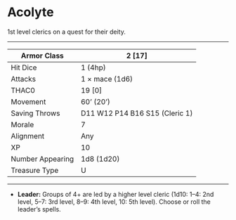 # Acolyte

1st level clerics on a quest for their deity.

------

| Armor Class     | 2 [17]                         |
| ---------------- | ------------------------------ |
| Hit Dice         | 1 (4hp)                        |
| Attacks          | 1 × mace (1d6)                 |
| THAC0            | 19 [0]                         |
| Movement         | 60’ (20’)                      |
| Saving Throws    | D11 W12 P14 B16 S15 (Cleric 1) |
| Morale           | 7                              |
| Alignment        | Any                            |
| XP               | 10                             |
| Number Appearing | 1d8 (1d20)                     |
| Treasure Type    | U                              |

------

- **Leader:** Groups of 4+ are led by a higher level cleric (1d10: 1–4: 2nd level, 5–7: 3rd level, 8–9: 4th level, 10: 5th level). Choose or roll the leader’s spells.